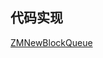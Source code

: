 ## 代码实现

[ZMNewBlockQueue](https://github.com/ExistOrLive/pieces-of-code/blob/master/ZMBlockQueue/ZMNewBlockQueue.m)